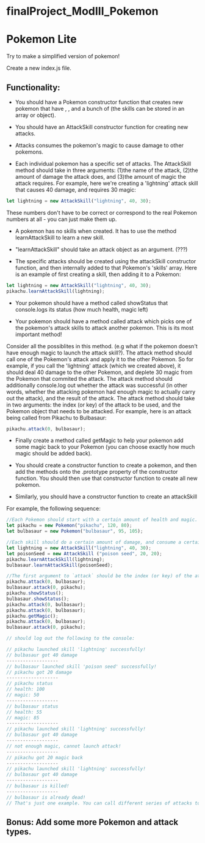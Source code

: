 # finalProject_ModIII_Pokemon

# Pokemon Lite

Try to make a simplified version of pokemon!

Create a new index.js file.

## Functionality:

* You should have a Pokemon constructor function that creates new pokemon that have <name>, <health>, <magic> and a bunch of <skills> (the skills can be stored in an array or object).


* You should have an AttackSkill constructor function for creating new attacks. 
* Attacks consumes the pokemon's magic to cause damage to other pokemons. 
* Each individual pokemon has a specific set of attacks. The AttackSkill method should take in three arguments: (1)the name of the attack, (2)the amount of damage the attack does, and (3)the amount of magic the attack requires. For example, here we're creating a 'lightning' attack skill that causes 40 damage, and requires 30 magic: 
```javascript
let lightning = new AttackSkill("lightning", 40, 30);
```
These numbers don't have to be correct or correspond to the real Pokemon numbers at all - you can just make them up.

* A pokemon has no skills when created. It has to use the method learnAttackSkill to learn a new skill. 

* "learnAttackSkill" should take an attack object as an argument. (???)

* The specific attacks should be created using the attackSkill constructor function, and then internally added to that Pokemon's 'skills' array. Here is an example of first creating a skill, then adding it to a Pokemon: 
```javascript
let lightning = new AttackSkill("lightning", 40, 30); 
pikachu.learnAttackSkill(lightning);
```
* Your pokemon should have a method called showStatus that console.logs its status (how much health, magic left)

* Your pokemon should have a method called attack which picks one of the pokemon's attack skills to attack another pokemon. This is its most important method! 

Consider all the possiblites in this method. (e.g what if the pokemon doesn't have enough magic to launch the attack skill?). The attack method should call one of the Pokemon's attack and apply it to the other Pokemon. So for example, if you call the 'lightning' attack (which we created above), it should deal 40 damage to the other Pokemon, and deplete 30 magic from the Pokemon that commited the attack. The attack method should additionally console.log out whether the attack was successful (in other words, whether the attacking pokemon had enough magic to actually carry out the attack), and the result of the attack. The attack method should take in two arguments: the index (or key) of the attack to be used, and the Pokemon object that needs to be attacked. For example, here is an attack being called from Pikachu to Bulbasaur: 
```javascript
pikachu.attack(0, bulbasaur);
```
* Finally create a method called getMagic to help your pokemon add some magic back to your Pokemon (you can choose exactly how much magic should be added back).
* You should create a constructor function to create a pokemon, and then add the methods onto the .prototype property of the constructor function. You should then use that constructor function to create all new pokemon.

* Similarly, you should have a constructor function to create an attackSkill

For example, the following sequence:

```javascript
//Each Pokemon should start with a certain amount of health and magic. For example, here Pikachu starts with 120 health and 80 magic 
let pikachu = new Pokemon("pikachu", 120, 80);
let bulbasaur = new Pokemon("bulbasaur", 95, 105);

//Each skill should do a certain amount of damage, and consume a certain amount of magic from the Pokemon that used the skill.
let lightning = new AttackSkill("lightning", 40, 30);
let poisonSeed = new AttackSkill ("poison seed", 20, 20);
pikachu.learnAttackSkill(lightning);
bulbasaur.learnAttackSkill(poisonSeed);

//The first argument to `attack` should be the index (or key) of the attack
pikachu.attack(0, bulbasaur);
bulbasaur.attack(0, pikachu);
pikachu.showStatus();
bulbasaur.showStatus();
pikachu.attack(0, bulbasaur);
pikachu.attack(0, bulbasaur);
pikachu.getMagic();
pikachu.attack(0, bulbasaur);
bulbasaur.attack(0, pikachu);

// should log out the following to the console:

// pikachu launched skill 'lightning' successfully!
// bulbasaur got 40 damage
-------------------
// bulbasaur launched skill 'poison seed' successfully!
// pikachu got 20 damage
-------------------
// pikachu status
// health: 100
// magic: 50
-------------------
// bulbasaur status
// health: 55
// magic: 85
-------------------
// pikachu launched skill 'lightning' successfully!
// bulbasaur got 40 damage
-------------------
// not enough magic, cannot launch attack!
-------------------
// pikachu got 20 magic back
-------------------
// pikachu launched skill 'lightning' successfully!
// bulbasaur got 40 damage
-------------------
// bulbasaur is killed!
-------------------
// bulbasaur is already dead!
// That's just one example. You can call different series of attacks to get different results!
```
## Bonus: Add some more Pokemon and attack types. 